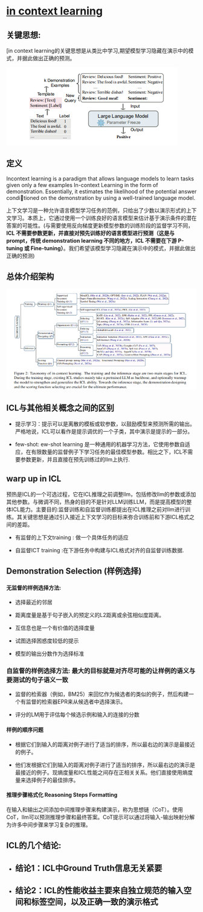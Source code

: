 # [ in context learning ](https://arxiv.org/pdf/2301.00234.pdf)

## 关键思想:

 [in context learning的关键思想是从类比中学习,期望模型学习隐藏在演示中的模式，并据此做出正确的预测。

<img title="" src="assets/img/2023-06-18-16-11-46-image.png" alt="" data-align="inline">

## 定义

Incontext learning is a paradigm that allows language models to learn tasks given only a few examples In-context Learning in the form of demonstration. Essentially, it estimates the likelihood of the potential answer conditioned on the demonstration by using a well-trained language model.

上下文学习是一种允许语言模型学习任务的范例，只给出了少数以演示形式的上下文学习。本质上，它通过使用一个训练良好的语言模型来估计基于演示条件的潜在答案的可能性。(与需要使用反向梯度更新模型参数的训练阶段的监督学习不同，**ICL 不需要参数更新，并直接对预先训练好的语言模型进行预测（这是与 prompt，传统 demonstration learning 不同的地方，ICL 不需要在下游 P-tuning 或 Fine-tuning）**。我们希望该模型学习隐藏在演示中的模式，并据此做出正确的预测)

## 总体介绍架构

<img title="" src="assets/img/2023-06-18-16-33-24-image.png" alt="" width="856" data-align="center">

## ICL与其他相关概念之间的区别

* 提示学习：提示可以是离散的模板或软参数，以鼓励模型来预测所需的输出。严格地说，ICL可以看作是提示调优的一个子类，其中演示是提示的一部分。

* few-shot: ew-shot learning 是一种通用的机器学习方法，它使用参数自适应，在有限数量的监督例子下学习任务的最佳模型参数。相比之下，ICL不需要参数更新，并且直接在预先训练过的llm上执行.

## warp up in ICL

预热是ICL的一个可选过程，它在ICL推理之前调整llm，包括修改llm的参数或添加其他参数。与微调不同，热身的目的不是针对LLM训练LLM，而是提高模型的整体ICL能力。主要目的:监督训练和自监督训练都提出在ICL推理之前对llm进行训练。其关键思想是通过引入接近上下文学习的目标来弥合训练前和下游ICL格式之间的差距。

* 有监督的上下文training : 做一个具体任务的适应

* 自监督ICT training :在下游任务中构建与ICL格式对齐的自监督训练数据.

## Demonstration Selection (样例选择)

#### 无监督的样例选择方法:

* 选择最近的邻居

* 距离度量是基于句子嵌入的预定义的L2距离或余弦相似度距离。

* 互信息也是一个有价值的选择度量

* 试图选择困惑度较低的提示

* 模型的输出分数作为选择标准

### 自监督的样例选择方法: 最大的目标就是对齐尽可能的让样例的语义与要测试的句子语义一致

* 监督的检索器（例如，BM25）来回忆作为候选者的类似的例子，然后构建一个有监督的检索器EPR来从候选者中选择演示。

* 评分的LM用于评估每个候选示例和输入的连接的分数

#### 样例的顺序问题

* 根据它们到输入的距离对例子进行了适当的排序，所以最右边的演示是最接近的例子。

* 他们发根据它们到输入的距离对例子进行了适当的排序，所以最右边的演示是最接近的例子。现熵度量和ICL性能之间存在正相关关系。他们直接使用熵度量来选择例子的最佳排序。

#### 推理步骤格式化 Reasoning Steps Formatting

在输入和输出之间添加中间推理步骤来构建演示，称为思想链（CoT）。使用CoT，llm可以预测推理步骤和最终答案。CoT提示可以通过将输入-输出映射分解为许多中间步骤来学习复杂的推理。

## ICL的几个结论:

* ## **结论1：ICL中Ground Truth信息无关紧要**

* ## **结论2：ICL的性能收益主要来自独立规范的输入空间和标签空间，以及正确一致的演示格式**
